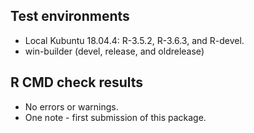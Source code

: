 
## Test environments
* Local Kubuntu 18.04.4: R-3.5.2, R-3.6.3, and R-devel.
* win-builder (devel, release, and oldrelease)

## R CMD check results
* No errors or warnings.
* One note - first submission of this package.
